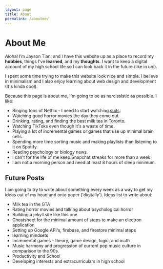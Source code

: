 ```yaml
---
layout: page
title: About
permalink: /aboutme/
---
```


# About Me


Aloha! I’m Jayson Tian, and I have this website up as a place to record my **hobbies**, things I've **learned**, and my **thoughts**. I want to keep a digital account of my high school life so I can look back it in the future (like in uni).

I spent some time trying to make this website look nice and simple. I believe in minimalism and I also enjoy learning about web design and development (It's kinda cool). 

Because this page is about me, I'm going to be as narcissistic as possible. I like:

- Binging tons of Netflix - I need to start watching [suits](https://en.wikipedia.org/wiki/Suits_(American_TV_series)).
- Watching good horror movies the day they come out.
- Drinking, rating, and finding the best milk tea in Toronto.
- Watching TikToks even though it's a waste of time.
- Playing a lot of incremental games or games that use up minimal brain cells.
- Spending more time sorting music and making playlists than listening to it on Spotify.
- Reading psychology or biology news.
- I can't for the life of me keep Snapchat streaks for more than a week.
- I am not a morning person and need at least 8 hours of sleep minimum.

## Future Posts

I am going to try to write about something every week as a way to get my ideas out of my head and onto paper ('digitally'). Ideas list to write about:

- Milk tea in the GTA
- Rating horror movies and talking about psychological horror
- Building a jekyll site like this one
- Cheatsheet for the minimal amount of steps to make an electron application
- Setting up Google API's, firebase, and firestore minimal steps
- learning mindsets
- Incremental games - theory, game design, logic, and math
- Music harmony and progression of current pop music culture in comparison to the 90s.
- Productivity and School
- Developing interests and extracurriculars in high school